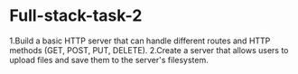 # Full-stack-task-2
1.Build a basic HTTP server that can handle different routes and HTTP methods (GET, POST, PUT, DELETE).  2.Create a server that allows users to upload files and save them to the server's filesystem.
